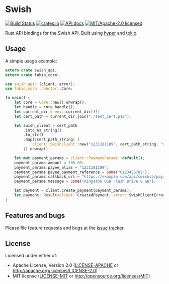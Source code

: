 # Swish
[![Build Status](https://travis-ci.org/drager/swish.svg?branch=master)](https://travis-ci.org/drager/swish)
[![crates.io](https://img.shields.io/crates/v/swish-api.svg)](https://crates.io/crates/swish-api)
[![API docs](https://docs.rs/swish-api/badge.svg)](https://docs.rs/swish-api)
[![MIT/Apache-2.0 licensed](https://img.shields.io/crates/l/swish-api.svg)](https://github.com/drager/swish/tree/master/README.md#license)

Rust API bindings for the Swish API.
Built using [hyper](https://github.com/hyperium/hyper/) and [tokio](https://github.com/tokio-rs/tokio).

## Usage

A simple usage example:

```rust
extern crate swish_api;
extern crate tokio_core;

use swish_api::{client, error};
use tokio_core::reactor::Core;

fn main() {
    let core = Core::new().unwrap();
    let handle = core.handle();
    let current_dir = env::current_dir()?;
    let cert_path = current_dir.join("./test_cert.p12");

    let swish_client = cert_path
        .into_os_string()
        .to_str()
        .map(|cert_path_string| {
            client::SwishClient::new("1231181189", cert_path_string, "swish", handle)
        }).unwrap();

    let mut payment_params = client::PaymentParams::default();
    payment_params.amount = 100.00;
    payment_params.payee_alias = "1231181189";
    payment_params.payee_payment_reference = Some("0123456789");
    payment_params.callback_url = "https://example.com/api/swishcb/paymentrequests";
    payment_params.message = Some("Kingston USB Flash Drive 8 GB");

    let payment = client.create_payment(payment_params);
    let payment: Result<client::CreatedPayment, error::SwishClientError> = core.run(payment);
}
```

## Features and bugs

Please file feature requests and bugs at the [issue tracker][tracker].

[tracker]: https://github.com/drager/swish/issues

## License
Licensed under either of:

* Apache License, Version 2.0 ([LICENSE-APACHE](LICENSE-APACHE) or http://apache.org/licenses/LICENSE-2.0)
* MIT license ([LICENSE-MIT](LICENSE-MIT) or http://opensource.org/licenses/MIT)

